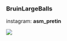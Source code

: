 ### BruinLargeBalls
instagram: **asm_pretin**

![](https://us-tuna-sounds-images.voicemod.net/4fc763ea-5172-48b5-8068-e5d78ea31249-1690401753468.jpg)



